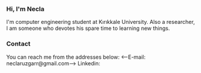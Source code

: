 ### Hi, I'm Necla

I'm computer engineering student at Kırıkkale University. Also a researcher, I am someone who devotes his spare time to learning new things.

### Contact

You can reach me from the addresses below:
<--E-mail: neclaruzgarr@gmail.com-->
Linkedin:
